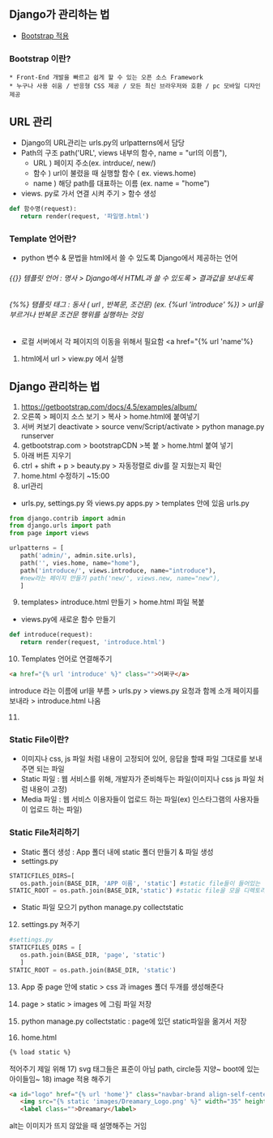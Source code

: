 ## Django가 관리하는 법
* [Bootstrap 적용](https://getbootstrap.com/)

### Bootstrap 이란?
    * Front-End 개발을 빠르고 쉽게 할 수 있는 오픈 소스 Framework
    * 누구나 사용 쉬움 / 반응형 CSS 제공 / 모든 최신 브라우저와 호환 / pc 모바일 디자인 제공

## URL 관리 
* Django의 URL관리는 urls.py의 urlpatterns에서 담당
* Path의 구조 path('URL', views 내부의 함수, name = "url의 이름"),
   * URL ) 페이지 주소(ex. intrduce/, new/)
   * 함수 ) url이 불렸을 때 실행할 함수 ( ex. views.home)
   * name ) 해당 path를 대표하는 이름 (ex. name = "home")
* views. py로 가서 연결 시켜 주기 > 함수 생성
```python
def 함수명(request):
   return render(request, '파일명.html')
```

### Template 언어란?
* python 변수 & 문법을 html에서 쓸 수 있도록 Django에서 제공하는 언어
###### {{}} 템플릿 언어 : 명사 > Django에서 HTML과 쓸 수 있도록 > 결과값을 보내도록
###### {%%} 탬플릿 태그 : 동사 ( url , 반복문, 조건문) (ex. {%url 'introduce' %}) > url을 부르거나 반복문 조건문 행위를 실행하는 것임

* 로컬 서버에서 각 페이지의 이동을 위해서 필요함 
<a href="{% url 'name'%}
1) html에서 url > view.py 에서 실행


## Django 관리하는 법
1) https://getbootstrap.com/docs/4.5/examples/album/
2) 오른쪽 > 페이지 소스 보기 > 복사 > home.html에 붙여넣기 
3) 서버 켜보기 deactivate > source venv/Script/activate > python manage.py runserver
4) getbootstrap.com > bootstrapCDN >복 붙 > home.html 붙여 넣기
5) 아래 버튼 지우기
6) ctrl + shift + p > beauty.py > 자동정렬로 div를 잘 지웠는지 확인
7) home.html 수정하기 ~15:00
8) url관리
* urls.py, settings.py 와 views.py apps.py > templates 안에 있음
urls.py
```python
from django.contrib import admin
from django.urls import path
from page import views

urlpatterns = [
   path('admin/', admin.site.urls),
   path('', vies.home, name="home"),
   path('introduce/', views.introduce, name="introduce"),
   #new라는 페이지 만들기 path('new/', views.new, name="new"),
   ]
```

9) templates> introduce.html 만들기 > home.html 파일 복붙
* views.py에 새로운 함수 만들기
```python
def introduce(request):
   return render(request, 'introduce.html')
```

10) Templates 언어로 연결해주기
```html
<a href="{% url 'introduce' %}" class="">어쩌구</a>
```
introduce 라는 이름에 url을 부름 > urls.py > views.py 요청과 함께 소개 페이지를 보내라 > introduce.html 나옴

11)
### Static File이란?
* 이미지나 css, js 파일 처럼 내용이 고정되어 있어, 응답을 할때 파일 그대로를 보내주면 되는 파일
* Static 파일 : 웹 서비스를 위해, 개발자가 준비해두는 파일(이미지나 css js 파일 처럼 내용이 고정)
* Media 파일 : 웹 서비스 이용자들이 업로드 하는 파일(ex) 인스타그램의 사용자들이 업로드 하는 파일)

### Static File처리하기
* Static 폴더 생성 : App 폴더 내에 static 폴더 만들기 & 파일 생성
* settings.py 
```python
STATICFILES_DIRS=[
   os.path.join(BASE_DIR, 'APP 이름', 'static'] #static file들이 들어있는 경로
STATIC_ROOT = os.path.join(BASE_DIR,'static') #static file을 모을 디렉토리
```
* Static 파일 모으기 python manage.py collectstatic


12) settings.py 쳐주기
```python
#settings.py
STATICFILES_DIRS = [
   os.path.join(BASE_DIR, 'page', 'static')
   ]
STATIC_ROOT = os.path.join(BASE_DIR, 'static')
```
13) App 중 page 안에 static > css 과 images 폴더 두개를 생성해준다

14) page > static > images 에 그림 파일 저장
15) python manage.py collectstatic  : page에 있던 static파일을 옮겨서 저장 
16) home.html
```html
{% load static %}
```
적어주기 제일 위해
17) svg 태그들은 표준이 아님 path, circle등 지양~ boot에 있는 아이들임~
18) image 적용 해주기
```html
<a id="logo" href="{% url 'home'}" class="navbar-brand align-self-center">
   <img src="{% static 'images/Dreamary_Logo.png' %}" width="35" height="35" alt="Dreamar_Logo.png">
   <label class="">Dreamary</label>
```
alt는 이미지가 뜨지 않았을 때 설명해주는 거임

      
